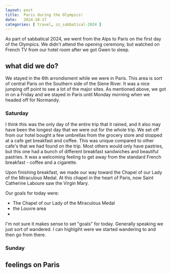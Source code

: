 ```yaml
---
layout: post
title:  Paris during the Olympics!
date:   2024-10-17
categories: [ travel, zz_sabbatical-2024 ]
---
```


As part of sabbatical 2024, we went from the Alps
to Paris on the first day of the Olympics. We 
didn't attend the opening ceremony, but watched
on French TV from our hotel room after we got 
Gwen to sleep.

## what did we do?
We stayed in the 6th arrondisment while we were in 
Paris. This area is sort of central Paris on the 
Southern side of the Siene River. It was a nice jumping
off point to see a lot of the major sites. As mentioned
above, we got in on a Friday and we stayed in Paris 
until Monday morning when we headed off for Normandy. 

### Saturday
I think this was the only day of the entire trip that it
rained, and it also may have been the longest day that we
were out for the whole trip. We set off from our hotel
bought a few umbrellas from the grocery store and stopped 
at a cafe get breakfast and coffee. This was unique compared
to other cafe's that we had found on the trip. Most others
would only have pastries, but this one had a bunch of 
different breakfast sandwiches and beautiful pastries. It
was a welcoming feeling to get away from the standard French
breakfast - coffee and a cigarette. 

Upon finishing breakfast, we made our way toward 
the Chapel of our Lady of the Miraculous Medal. At this chapel
in the heart of Paris, now Saint Catherine Laboure saw the Virgin
Mary.

Our goals for today were:
- The Chapel of our Lady of the Miraculous Medal
- the Louvre area
- 


I'm not sure it makes sense to set "goals" for today. 
Generally speaking we just sort of wandered. I can 
highlgiht were we started wandering to and then go
from there.

### Sunday

## feelings on Paris
